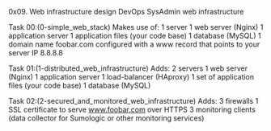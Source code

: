 0x09. Web infrastructure design
DevOps
SysAdmin
web infrastructure

Task 00:(0-simple_web_stack)
Makes use of:
1 server
1 web server (Nginx)
1 application server
1 application files (your code base)
1 database (MySQL)
1 domain name foobar.com configured with a www record that points to your server IP 8.8.8.8


Task 01:(1-distributed_web_infrastructure)
Adds:
2 servers
1 web server (Nginx)
1 application server
1 load-balancer (HAproxy)
1 set of application files (your code base)
1 database (MySQL)

Task 02:(2-secured_and_monitored_web_infrastructure)
Adds:
3 firewalls
1 SSL certificate to serve www.foobar.com over HTTPS
3 monitoring clients (data collector for Sumologic or other monitoring services)
